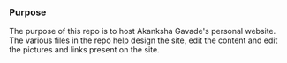 ### Purpose

The purpose of this repo is to host Akanksha Gavade's personal website. The various files in the repo help design the site, edit the content and edit the pictures and links present on the site.
